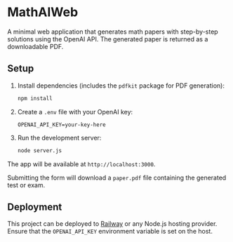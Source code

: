# MathAIWeb

A minimal web application that generates math papers with step-by-step solutions using the OpenAI API. The generated paper is returned as a downloadable PDF.

## Setup

1. Install dependencies (includes the `pdfkit` package for PDF generation):
   ```bash
   npm install
   ```

2. Create a `.env` file with your OpenAI key:
   ```env
   OPENAI_API_KEY=your-key-here
   ```

3. Run the development server:
   ```bash
   node server.js
   ```

The app will be available at `http://localhost:3000`.

Submitting the form will download a `paper.pdf` file containing the generated test or exam.

## Deployment

This project can be deployed to [Railway](https://railway.app) or any Node.js hosting provider. Ensure that the `OPENAI_API_KEY` environment variable is set on the host.
